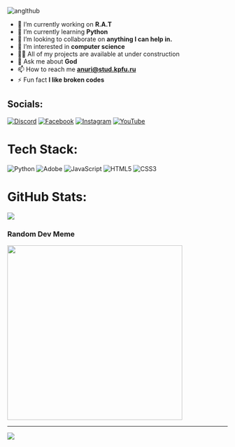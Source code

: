 <p align="left"> <img src="https://komarev.com/ghpvc/?username=anglthub&label=Profile%20views&color=0e75b6&style=flat" alt="anglthub" /> </p>

- 🔭 I’m currently working on **R.A.T**
- 🌱 I’m currently learning **Python**
- 👯 I’m looking to collaborate on **anything I can help in.**
- 👀 I’m interested in **computer science**
- 👨‍💻 All of my projects are available at under construction
- 💬 Ask me about **God**
- 📫 How to reach me **anuri@stud.kpfu.ru**
- ⚡ Fun fact **I like broken codes**
##  Socials:
[![Discord](https://img.shields.io/badge/Discord-%237289DA.svg?logo=discord&logoColor=white)](https://discord.gg/AN#6882) [![Facebook](https://img.shields.io/badge/Facebook-%231877F2.svg?logo=Facebook&logoColor=white)](https://facebook.com/n_achreff) [![Instagram](https://img.shields.io/badge/Instagram-%23E4405F.svg?logo=Instagram&logoColor=white)](https://instagram.com/n_achreff) [![YouTube](https://img.shields.io/badge/YouTube-%23FF0000.svg?logo=YouTube&logoColor=white)](https://youtube.com/@@AN-vo4vk) 

#  Tech Stack:
![Python](https://img.shields.io/badge/python-3670A0?style=for-the-badge&logo=python&logoColor=ffdd54) ![Adobe](https://img.shields.io/badge/adobe-%23FF0000.svg?style=for-the-badge&logo=adobe&logoColor=white) ![JavaScript](https://img.shields.io/badge/javascript-%23323330.svg?style=for-the-badge&logo=javascript&logoColor=%23F7DF1E) ![HTML5](https://img.shields.io/badge/html5-%23E34F26.svg?style=for-the-badge&logo=html5&logoColor=white) ![CSS3](https://img.shields.io/badge/css3-%231572B6.svg?style=for-the-badge&logo=css3&logoColor=white)
#  GitHub Stats:
![](https://github-readme-streak-stats.herokuapp.com/?user=ANGlTHUB&theme=dark&hide_border=false)<br/>

###  Random Dev Meme
<img src='https://randommeme-five.vercel.app/' style="height: 400px;"/>

---
[![](https://visitcount.itsvg.in/api?id=ANGlTHUB&icon=1&color=3)](https://visitcount.itsvg.in)
